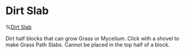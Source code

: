 # Dirt Slab

%[Dirt Slab](block:betterwithmods:dirt_slab)

Dirt half blocks that can grow Grass or Mycelium. Click with a shovel to make Grass Path Slabs. Cannot be placed in the top half of a block.